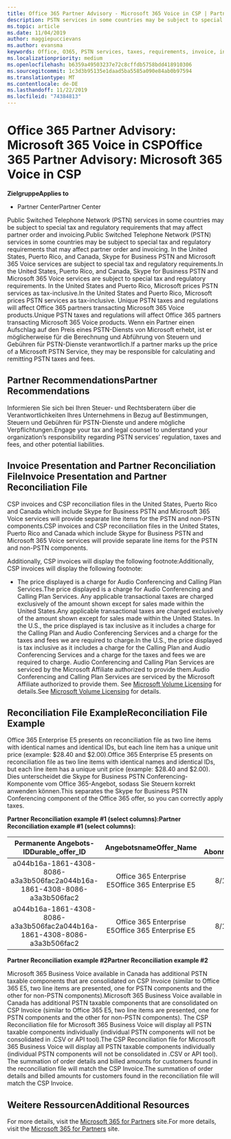```yaml
---
title: Office 365 Partner Advisory - Microsoft 365 Voice in CSP | Partner Center
description: PSTN services in some countries may be subject to special tax and regulatory requirements that may affect partner order and invoicing.
ms.topic: article
ms.date: 11/04/2019
author: maggiepuccievans
ms.author: evansma
keywords: Office, O365, PSTN services, taxes, requirements, invoice, invoicing
ms.localizationpriority: medium
ms.openlocfilehash: b6359a49503237e72c8cffdb5758bdd418910306
ms.sourcegitcommit: 1c3d3b95135e1daad5ba5585a090e84ab0b97594
ms.translationtype: MT
ms.contentlocale: de-DE
ms.lasthandoff: 11/22/2019
ms.locfileid: "74384813"
---
```

# <a name="office-365-partner-advisory-microsoft-365-voice-in-csp"></a><span data-ttu-id="8d7c9-104">Office 365 Partner Advisory: Microsoft 365 Voice in CSP</span><span class="sxs-lookup"><span data-stu-id="8d7c9-104">Office 365 Partner Advisory: Microsoft 365 Voice in CSP</span></span>

<span data-ttu-id="8d7c9-105">**Zielgruppe**</span><span class="sxs-lookup"><span data-stu-id="8d7c9-105">**Applies to**</span></span>

- <span data-ttu-id="8d7c9-106">Partner Center</span><span class="sxs-lookup"><span data-stu-id="8d7c9-106">Partner Center</span></span>  

<span data-ttu-id="8d7c9-107">Public Switched Telephone Network (PSTN) services in some countries may be subject to special tax and regulatory requirements that may affect partner order and invoicing.</span><span class="sxs-lookup"><span data-stu-id="8d7c9-107">Public Switched Telephone Network (PSTN) services in some countries may be subject to special tax and regulatory requirements that may affect partner order and invoicing.</span></span>  <span data-ttu-id="8d7c9-108">In the United States, Puerto Rico, and Canada, Skype for Business PSTN and Microsoft 365 Voice services are subject to special tax and regulatory requirements.</span><span class="sxs-lookup"><span data-stu-id="8d7c9-108">In the United States, Puerto Rico, and Canada, Skype for Business PSTN and Microsoft 365 Voice services are subject to special tax and regulatory requirements.</span></span> <span data-ttu-id="8d7c9-109">In the United States and Puerto Rico, Microsoft prices PSTN services as tax-inclusive.</span><span class="sxs-lookup"><span data-stu-id="8d7c9-109">In the United States and Puerto Rico, Microsoft prices PSTN services as tax-inclusive.</span></span>  <span data-ttu-id="8d7c9-110">Unique PSTN taxes and regulations will affect Office 365 partners transacting Microsoft 365 Voice products.</span><span class="sxs-lookup"><span data-stu-id="8d7c9-110">Unique PSTN taxes and regulations will affect Office 365 partners transacting Microsoft 365 Voice products.</span></span>  <span data-ttu-id="8d7c9-111">Wenn ein Partner einen Aufschlag auf den Preis eines PSTN-Diensts von Microsoft erhebt, ist er möglicherweise für die Berechnung und Abführung von Steuern und Gebühren für PSTN-Dienste verantwortlich.</span><span class="sxs-lookup"><span data-stu-id="8d7c9-111">If a partner marks up the price of a Microsoft PSTN Service, they may be responsible for calculating and remitting PSTN taxes and fees.</span></span>

## <a name="partner-recommendations"></a><span data-ttu-id="8d7c9-112">Partner Recommendations</span><span class="sxs-lookup"><span data-stu-id="8d7c9-112">Partner Recommendations</span></span>

<span data-ttu-id="8d7c9-113">Informieren Sie sich bei Ihren Steuer- und Rechtsberatern über die Verantwortlichkeiten Ihres Unternehmens in Bezug auf Bestimmungen, Steuern und Gebühren für PSTN-Dienste und andere mögliche Verpflichtungen.</span><span class="sxs-lookup"><span data-stu-id="8d7c9-113">Engage your tax and legal counsel to understand your organization’s responsibility regarding PSTN services’ regulation, taxes and fees, and other potential liabilities.</span></span>

## <a name="invoice-presentation-and-partner-reconciliation-file"></a><span data-ttu-id="8d7c9-114">Invoice Presentation and Partner Reconciliation File</span><span class="sxs-lookup"><span data-stu-id="8d7c9-114">Invoice Presentation and Partner Reconciliation File</span></span>

<span data-ttu-id="8d7c9-115">CSP invoices and CSP reconciliation files in the United States, Puerto Rico and Canada which include Skype for Business PSTN and Microsoft 365 Voice services will provide separate line items for the PSTN and non-PSTN components.</span><span class="sxs-lookup"><span data-stu-id="8d7c9-115">CSP invoices and CSP reconciliation files in the United States, Puerto Rico and Canada which include Skype for Business PSTN and Microsoft 365 Voice services will provide separate line items for the PSTN and non-PSTN components.</span></span>

<span data-ttu-id="8d7c9-116">Additionally, CSP invoices will display the following footnote:</span><span class="sxs-lookup"><span data-stu-id="8d7c9-116">Additionally, CSP invoices will display the following footnote:</span></span>

* <span data-ttu-id="8d7c9-117">The price displayed is a charge for Audio Conferencing and Calling Plan Services.</span><span class="sxs-lookup"><span data-stu-id="8d7c9-117">The price displayed is a charge for Audio Conferencing and Calling Plan Services.</span></span>  <span data-ttu-id="8d7c9-118">Any applicable transactional taxes are charged exclusively of the amount shown except for sales made within the United States.</span><span class="sxs-lookup"><span data-stu-id="8d7c9-118">Any applicable transactional taxes are charged exclusively of the amount shown except for sales made within the United States.</span></span>  <span data-ttu-id="8d7c9-119">In the U.S., the price displayed is tax inclusive as it includes a charge for the Calling Plan and Audio Conferencing Services and a charge for the taxes and fees we are required to charge.</span><span class="sxs-lookup"><span data-stu-id="8d7c9-119">In the U.S., the price displayed is tax inclusive as it includes a charge for the Calling Plan and Audio Conferencing Services and a charge for the taxes and fees we are required to charge.</span></span>  <span data-ttu-id="8d7c9-120">Audio Conferencing and Calling Plan Services are serviced by the Microsoft Affiliate authorized to provide them.</span><span class="sxs-lookup"><span data-stu-id="8d7c9-120">Audio Conferencing and Calling Plan Services are serviced by the Microsoft Affiliate authorized to provide them.</span></span>  <span data-ttu-id="8d7c9-121">See [Microsoft Volume Licensing](https://go.microsoft.com/fwlink/?LinkId=690247) for details.</span><span class="sxs-lookup"><span data-stu-id="8d7c9-121">See [Microsoft Volume Licensing](https://go.microsoft.com/fwlink/?LinkId=690247) for details.</span></span>

## <a name="reconciliation-file-example"></a><span data-ttu-id="8d7c9-122">Reconciliation File Example</span><span class="sxs-lookup"><span data-stu-id="8d7c9-122">Reconciliation File Example</span></span>

<span data-ttu-id="8d7c9-123">Office 365 Enterprise E5 presents on reconciliation file as two line items with identical names and identical IDs, but each line item has a unique unit price (example: $28.40 and $2.00).</span><span class="sxs-lookup"><span data-stu-id="8d7c9-123">Office 365 Enterprise E5 presents on reconciliation file as two line items with identical names and identical IDs, but each line item has a unique unit price (example: $28.40 and $2.00).</span></span> <span data-ttu-id="8d7c9-124">Dies unterscheidet die Skype for Business PSTN Conferencing-Komponente vom Office 365-Angebot, sodass Sie Steuern korrekt anwenden können.</span><span class="sxs-lookup"><span data-stu-id="8d7c9-124">This separates the Skype for Business PSTN Conferencing component of the Office 365 offer, so you can correctly apply taxes.</span></span>

<span data-ttu-id="8d7c9-125">**Partner Reconciliation example #1 (select columns):**</span><span class="sxs-lookup"><span data-stu-id="8d7c9-125">**Partner Reconciliation example #1 (select columns):**</span></span>

|<span data-ttu-id="8d7c9-126">**Permanente Angebots-ID**</span><span class="sxs-lookup"><span data-stu-id="8d7c9-126">**Durable_offer_ID**</span></span>|<span data-ttu-id="8d7c9-127">**Angebotsname**</span><span class="sxs-lookup"><span data-stu-id="8d7c9-127">**Offer_Name**</span></span>|<span data-ttu-id="8d7c9-128">**Startdatum des Abonnements**</span><span class="sxs-lookup"><span data-stu-id="8d7c9-128">**Subscription_Start_Date**</span></span>|<span data-ttu-id="8d7c9-129">**Enddatum des Abonnements**</span><span class="sxs-lookup"><span data-stu-id="8d7c9-129">**Subscription_End_Date**</span></span>|<span data-ttu-id="8d7c9-130">**Startdatum der Abrechnung**</span><span class="sxs-lookup"><span data-stu-id="8d7c9-130">**Charge_Start_Date**</span></span>|<span data-ttu-id="8d7c9-131">**Enddatum der Abrechnung**</span><span class="sxs-lookup"><span data-stu-id="8d7c9-131">**Charge_End_Date**</span></span>|<span data-ttu-id="8d7c9-132">**Typ der Abrechnung**</span><span class="sxs-lookup"><span data-stu-id="8d7c9-132">**Charge_Type**</span></span>|<span data-ttu-id="8d7c9-133">**Preis pro Einheit**</span><span class="sxs-lookup"><span data-stu-id="8d7c9-133">**Unit_Price**</span></span>|
|:----:|:----:|:----:|:----:|:----:|:----:|:----:|:----:|
|<span data-ttu-id="8d7c9-134">a044b16a-1861-4308-8086-a3a3b506fac2</span><span class="sxs-lookup"><span data-stu-id="8d7c9-134">a044b16a-1861-4308-8086-a3a3b506fac2</span></span>   |<span data-ttu-id="8d7c9-135">Office 365 Enterprise E5</span><span class="sxs-lookup"><span data-stu-id="8d7c9-135">Office 365 Enterprise E5</span></span>   |<span data-ttu-id="8d7c9-136">8/10/2019 0:00</span><span class="sxs-lookup"><span data-stu-id="8d7c9-136">8/10/2019 0:00</span></span>   |<span data-ttu-id="8d7c9-137">8/11/2019 0:00</span><span class="sxs-lookup"><span data-stu-id="8d7c9-137">8/11/2019 0:00</span></span>   |<span data-ttu-id="8d7c9-138">8/11/2019 0:00</span><span class="sxs-lookup"><span data-stu-id="8d7c9-138">8/11/2019 0:00</span></span>|<span data-ttu-id="8d7c9-139">9/10/2019 0:00</span><span class="sxs-lookup"><span data-stu-id="8d7c9-139">9/10/2019 0:00</span></span>   |<span data-ttu-id="8d7c9-140">Gebühr für Zyklus</span><span class="sxs-lookup"><span data-stu-id="8d7c9-140">Cycle fee</span></span>   |<span data-ttu-id="8d7c9-141">28,40</span><span class="sxs-lookup"><span data-stu-id="8d7c9-141">28.40</span></span>   |
|<span data-ttu-id="8d7c9-142">a044b16a-1861-4308-8086-a3a3b506fac2</span><span class="sxs-lookup"><span data-stu-id="8d7c9-142">a044b16a-1861-4308-8086-a3a3b506fac2</span></span>   |<span data-ttu-id="8d7c9-143">Office 365 Enterprise E5</span><span class="sxs-lookup"><span data-stu-id="8d7c9-143">Office 365 Enterprise E5</span></span>   |<span data-ttu-id="8d7c9-144">8/10/2019 0:00</span><span class="sxs-lookup"><span data-stu-id="8d7c9-144">8/10/2019 0:00</span></span>   |<span data-ttu-id="8d7c9-145">8/11/2019 0:00</span><span class="sxs-lookup"><span data-stu-id="8d7c9-145">8/11/2019 0:00</span></span>   |<span data-ttu-id="8d7c9-146">8/11/2019 0:00</span><span class="sxs-lookup"><span data-stu-id="8d7c9-146">8/11/2019 0:00</span></span>   |<span data-ttu-id="8d7c9-147">9/10/2019 0:00</span><span class="sxs-lookup"><span data-stu-id="8d7c9-147">9/10/2019 0:00</span></span>   |<span data-ttu-id="8d7c9-148">Gebühr für Zyklus</span><span class="sxs-lookup"><span data-stu-id="8d7c9-148">Cycle fee</span></span>   |<span data-ttu-id="8d7c9-149">2,00</span><span class="sxs-lookup"><span data-stu-id="8d7c9-149">2.00</span></span>   |

<span data-ttu-id="8d7c9-150">**Partner Reconciliation example #2**</span><span class="sxs-lookup"><span data-stu-id="8d7c9-150">**Partner Reconciliation example #2**</span></span>

<span data-ttu-id="8d7c9-151">Microsoft 365 Business Voice available in Canada has additional PSTN taxable components that are consolidated on CSP Invoice (similar to Office 365 E5, two line items are presented, one for PSTN components and the other for non-PSTN components).</span><span class="sxs-lookup"><span data-stu-id="8d7c9-151">Microsoft 365 Business Voice available in Canada has additional PSTN taxable components that are consolidated on CSP Invoice (similar to Office 365 E5, two line items are presented, one for PSTN components and the other for non-PSTN components).</span></span>  <span data-ttu-id="8d7c9-152">The CSP Reconciliation file for Microsoft 365 Business Voice will display all PSTN taxable components individually (individual PSTN components will not be consolidated in .CSV or API tool).</span><span class="sxs-lookup"><span data-stu-id="8d7c9-152">The CSP Reconciliation file for Microsoft 365 Business Voice will display all PSTN taxable components individually (individual PSTN components will not be consolidated in .CSV or API tool).</span></span>  <span data-ttu-id="8d7c9-153">The summation of order details and billed amounts for customers found in the reconciliation file will match the CSP Invoice.</span><span class="sxs-lookup"><span data-stu-id="8d7c9-153">The summation of order details and billed amounts for customers found in the reconciliation file will match the CSP Invoice.</span></span>

## <a name="additional-resources"></a><span data-ttu-id="8d7c9-154">Weitere Ressourcen</span><span class="sxs-lookup"><span data-stu-id="8d7c9-154">Additional Resources</span></span>
<span data-ttu-id="8d7c9-155">For more details, visit the [Microsoft 365 for Partners](https://drumbeat.office.com/Pages/home2016.aspx) site.</span><span class="sxs-lookup"><span data-stu-id="8d7c9-155">For more details, visit the [Microsoft 365 for Partners](https://drumbeat.office.com/Pages/home2016.aspx) site.</span></span>

